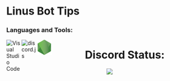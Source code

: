 
# Linus Bot Tips

<h3 align="left">Languages and Tools:</h3>
<img align="left" alt="Visual Studio Code" width="40px" src="https://i.imgur.com/LwSdAlE.png" />
<img align="left" alt="discord.js" width="40px" src="https://i.imgur.com/SI1DZf3.png" />
<img align="left" src="https://raw.githubusercontent.com/github/explore/80688e429a7d4ef2fca1e82350fe8e3517d3494d/topics/nodejs/nodejs.png" alt="node.js" width="40px" />

<h1 align="center"> Discord Status: </h1>
<p align="center">
<a href="https://discord.com/users/403657714812715008">
  <img height="80px" src="https://discord.c99.nl/widget/theme-4/403657714812715008.png">
</a>
</p>
